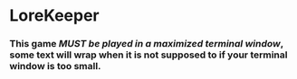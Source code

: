 # LoreKeeper

### This game ***MUST be played in a maximized terminal window***, some text will wrap when it is not supposed to if your terminal window is too small.
